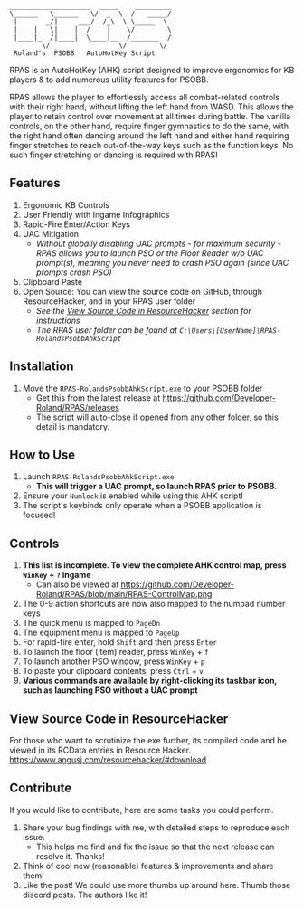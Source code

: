 ```
____________________  _____    _________
\______   \______   \/  _  \  /   _____/
 |       _/|     ___/  /_\  \ \_____  \ 
 |    |   \|    |  /    |    \/        \
 |____|_  /|____|  \____|__  /_______  /
        \/                 \/        \/
 Roland's  PSOBB   AutoHotKey Script
 ```

RPAS is an AutoHotKey (AHK) script designed to improve ergonomics for KB players & to add numerous utility features for PSOBB.

RPAS allows the player to effortlessly access all combat-related controls with their right hand, without lifting the left hand from WASD. This allows the player to retain control over movement at all times during battle. The vanilla controls, on the other hand, require finger gymnastics to do the same, with the right hand often dancing around the left hand and either hand requiring finger stretches to reach out-of-the-way keys such as the function keys. No such finger stretching or dancing is required with RPAS!

## Features
1. Ergonomic KB Controls
2. User Friendly with Ingame Infographics
3. Rapid-Fire Enter/Action Keys
4. UAC Mitigation
    * *Without globally disabling UAC prompts - for maximum security - RPAS allows you to launch PSO or the Floor Reader w/o UAC prompt(s), meaning you never need to crash PSO again (since UAC prompts crash PSO)*
5. Clipboard Paste
6. Open Source: You can view the source code on GitHub, through ResourceHacker, and in your RPAS user folder
    * *See the [View Source Code in ResourceHacker](#view-source-code-in-resourceHacker) section for instructions*
    * *The RPAS user folder can be found at ```C:\Users\[UserName]\RPAS-RolandsPsobbAhkScript```*
   
## Installation
1. Move the ```RPAS-RolandsPsobbAhkScript.exe``` to your PSOBB folder
	- Get this from the latest release at https://github.com/Developer-Roland/RPAS/releases
	- The script will auto-close if opened from any other folder, so this detail is mandatory.
	
## How to Use
1. Launch ```RPAS-RolandsPsobbAhkScript.exe```
    - **This will trigger a UAC prompt, so launch RPAS prior to PSOBB.**
3. Ensure your ```Numlock``` is enabled while using this AHK script!
4. The script's keybinds only operate when a PSOBB application is focused!

## Controls
1. **This list is incomplete. To view the complete AHK control map, press ```WinKey``` + ```?``` ingame**
    * Can also be viewed at https://github.com/Developer-Roland/RPAS/blob/main/RPAS-ControlMap.png
3. The 0-9 action shortcuts are now also mapped to the numpad number keys
4. The quick menu is mapped to ```PageDn```
5. The equipment menu is mapped to ```PageUp```
6. For rapid-fire enter, hold ```Shift``` and then press ```Enter```
7. To launch the floor (item) reader, press ```WinKey``` + ```f```
8. To launch another PSO window, press ```WinKey``` + ```p```
9. To paste your clipboard contents, press ```Ctrl``` + ```v```
10. **Various commands are available by right-clicking its taskbar icon, such as launching PSO without a UAC prompt**

## View Source Code in ResourceHacker
For those who want to scrutinize the exe further, its compiled code and be viewed in its RCData entries in Resource Hacker. https://www.angusj.com/resourcehacker/#download

## Contribute
If you would like to contribute, here are some tasks you could perform.
1. Share your bug findings with me, with detailed steps to reproduce each issue.
    * This helps me find and fix the issue so that the next release can resolve it. Thanks!
2. Think of cool new (reasonable) features & improvements and share them!
3. Like the post! We could use more thumbs up around here. Thumb those discord posts. The authors like it!
